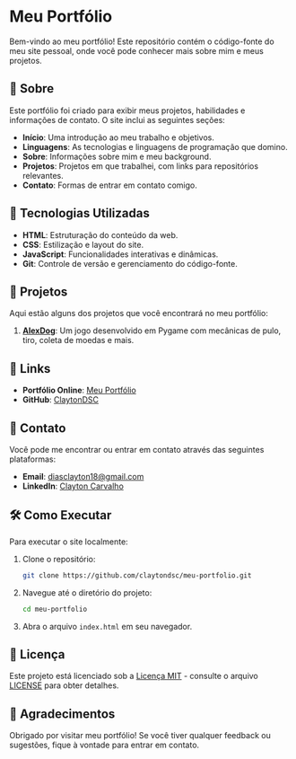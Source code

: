 # Meu Portfólio

Bem-vindo ao meu portfólio! Este repositório contém o código-fonte do meu site pessoal, onde você pode conhecer mais sobre mim e meus projetos.

## 📜 Sobre

Este portfólio foi criado para exibir meus projetos, habilidades e informações de contato. O site inclui as seguintes seções:
- **Início**: Uma introdução ao meu trabalho e objetivos.
- **Linguagens**: As tecnologias e linguagens de programação que domino.
- **Sobre**: Informações sobre mim e meu background.
- **Projetos**: Projetos em que trabalhei, com links para repositórios relevantes.
- **Contato**: Formas de entrar em contato comigo.

## 🚀 Tecnologias Utilizadas

- **HTML**: Estruturação do conteúdo da web.
- **CSS**: Estilização e layout do site.
- **JavaScript**: Funcionalidades interativas e dinâmicas.
- **Git**: Controle de versão e gerenciamento do código-fonte.

## 📂 Projetos

Aqui estão alguns dos projetos que você encontrará no meu portfólio:

1. **[AlexDog](https://github.com/claytondsc/jogo-alexdog)**: Um jogo desenvolvido em Pygame com mecânicas de pulo, tiro, coleta de moedas e mais.


## 🔗 Links

- **Portfólio Online**: [Meu Portfólio](https://claytondsc.github.io/meu-portfolio/#)
- **GitHub**: [ClaytonDSC](https://github.com/claytondsc)

## 📧 Contato

Você pode me encontrar ou entrar em contato através das seguintes plataformas:

- **Email**: [diasclayton18@gmail.com](mailto:diasclayton18@gmail.com)
- **LinkedIn**: [Clayton Carvalho](https://www.linkedin.com/in/claytondsc/)

## 🛠️ Como Executar

Para executar o site localmente:

1. Clone o repositório:
    ```bash
    git clone https://github.com/claytondsc/meu-portfolio.git
    ```

2. Navegue até o diretório do projeto:
    ```bash
    cd meu-portfolio
    ```

3. Abra o arquivo `index.html` em seu navegador.

## 📄 Licença

Este projeto está licenciado sob a [Licença MIT](LICENSE) - consulte o arquivo [LICENSE](LICENSE) para obter detalhes.

## 👋 Agradecimentos

Obrigado por visitar meu portfólio! Se você tiver qualquer feedback ou sugestões, fique à vontade para entrar em contato.
